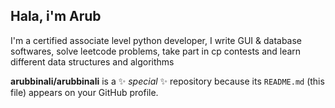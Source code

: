 ## Hala, i'm Arub

I'm a certified associate level python developer,
  I write GUI & database softwares, solve leetcode problems, take part in cp contests and learn different data structures and algorithms

**arubbinali/arubbinali** is a ✨ _special_ ✨ repository because its `README.md` (this file) appears on your GitHub profile.


